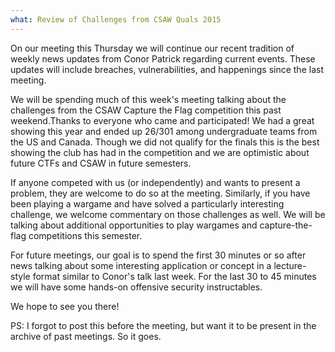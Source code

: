 ```yaml
---
what: Review of Challenges from CSAW Quals 2015
---
```


On our meeting this Thursday we will continue our recent tradition of weekly news updates from Conor Patrick regarding current events.
These updates will include breaches, vulnerabilities, and happenings since the last meeting.

We will be spending much of this week's meeting talking about the challenges from the CSAW Capture the Flag competition this past weekend.Thanks to everyone who came and participated! We had a great showing this year and ended up 26/301 among undergraduate teams from the US and Canada.
Though we did not qualify for the finals this is the best showing the club has had in the competition and we are optimistic about future CTFs and CSAW in future semesters.

If anyone competed with us (or independently) and wants to present a problem, they are welcome to do so at the meeting.
Similarly, if you have been playing a wargame and have solved a particularly interesting challenge, we welcome commentary on those challenges as well.
We will be talking about additional opportunities to play wargames and capture-the-flag competitions this semester.

For future meetings, our goal is to spend the first 30 minutes or so after news talking about some interesting application or concept in a lecture-style format similar to Conor's talk last week.
For the last 30 to 45 minutes we will have some hands-on offensive security instructables.

We hope to see you there!

PS: I forgot to post this before the meeting, but want it to be present in the archive of past meetings.
So it goes.
